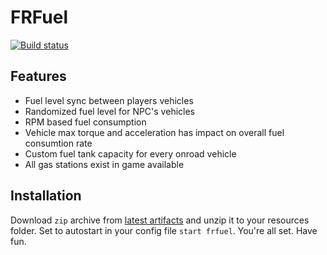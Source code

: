 # FRFuel

[![Build status](https://ci.appveyor.com/api/projects/status/vupxr6p40fgncl4w?svg=true)](https://ci.appveyor.com/project/thers)

## Features

- Fuel level sync between players vehicles
- Randomized fuel level for NPC's vehicles
- RPM based fuel consumption
- Vehicle max torque and acceleration has impact on overall fuel consumtion rate
- Custom fuel tank capacity for every onroad vehicle
- All gas stations exist in game available

## Installation

Download `zip` archive from [latest artifacts](https://ci.appveyor.com/project/thers/frfuel/build/artifacts) and unzip it to your resources folder.
Set to autostart in your config file `start frfuel`.
You're all set. Have fun.
